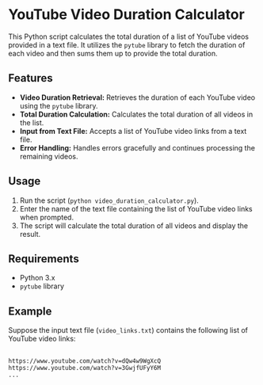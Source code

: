 <!DOCTYPE html>
<html lang="en">
<head>
    <meta charset="UTF-8">
    <meta name="viewport" content="width=device-width, initial-scale=1.0">
</head>
<body>
    <h1>YouTube Video Duration Calculator</h1>
    <p>This Python script calculates the total duration of a list of YouTube videos provided in a text file. It utilizes the <code>pytube</code> library to fetch the duration of each video and then sums them up to provide the total duration.</p>
    <h2>Features</h2>
    <ul>
        <li><strong>Video Duration Retrieval:</strong> Retrieves the duration of each YouTube video using the <code>pytube</code> library.</li>
        <li><strong>Total Duration Calculation:</strong> Calculates the total duration of all videos in the list.</li>
        <li><strong>Input from Text File:</strong> Accepts a list of YouTube video links from a text file.</li>
        <li><strong>Error Handling:</strong> Handles errors gracefully and continues processing the remaining videos.</li>
    </ul>
    <h2>Usage</h2>
    <ol>
        <li>Run the script (<code>python video_duration_calculator.py</code>).</li>
        <li>Enter the name of the text file containing the list of YouTube video links when prompted.</li>
        <li>The script will calculate the total duration of all videos and display the result.</li>
    </ol>
    <h2>Requirements</h2>
    <ul>
        <li>Python 3.x</li>
        <li><code>pytube</code> library</li>
    </ul>
    <h2>Example</h2>
    <p>Suppose the input text file (<code>video_links.txt</code>) contains the following list of YouTube video links:</p>
    <pre>
        <code>
https://www.youtube.com/watch?v=dQw4w9WgXcQ
https://www.youtube.com/watch?v=3GwjfUFyY6M
...
        </code>
    </pre>
</body>
</html>
